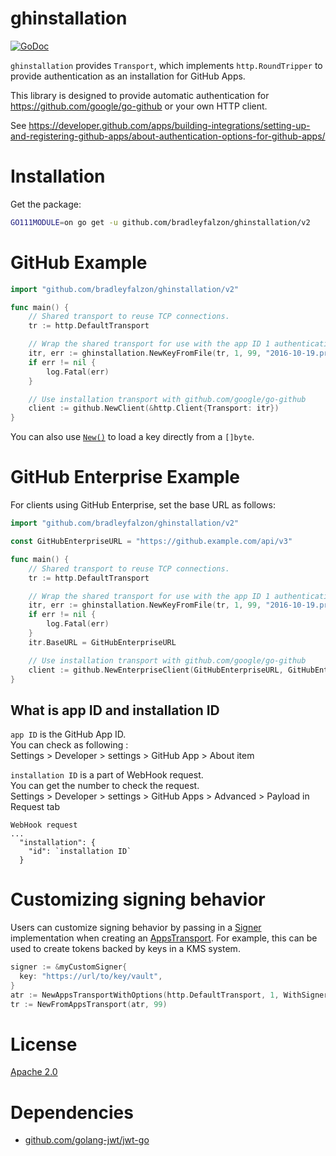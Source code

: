 # ghinstallation

[![GoDoc](https://godoc.org/github.com/bradleyfalzon/ghinstallation?status.svg)](https://godoc.org/github.com/bradleyfalzon/ghinstallation/v2)

`ghinstallation` provides `Transport`, which implements `http.RoundTripper` to
provide authentication as an installation for GitHub Apps.

This library is designed to provide automatic authentication for
https://github.com/google/go-github or your own HTTP client.

See
https://developer.github.com/apps/building-integrations/setting-up-and-registering-github-apps/about-authentication-options-for-github-apps/

# Installation

Get the package:

```bash
GO111MODULE=on go get -u github.com/bradleyfalzon/ghinstallation/v2
```

# GitHub Example

```go
import "github.com/bradleyfalzon/ghinstallation/v2"

func main() {
    // Shared transport to reuse TCP connections.
    tr := http.DefaultTransport

    // Wrap the shared transport for use with the app ID 1 authenticating with installation ID 99.
    itr, err := ghinstallation.NewKeyFromFile(tr, 1, 99, "2016-10-19.private-key.pem")
    if err != nil {
        log.Fatal(err)
    }

    // Use installation transport with github.com/google/go-github
    client := github.NewClient(&http.Client{Transport: itr})
}
```

You can also use [`New()`](https://pkg.go.dev/github.com/bradleyfalzon/ghinstallation/v2#New) to load a key directly from a `[]byte`.

# GitHub Enterprise Example

For clients using GitHub Enterprise, set the base URL as follows:

```go
import "github.com/bradleyfalzon/ghinstallation/v2"

const GitHubEnterpriseURL = "https://github.example.com/api/v3"

func main() {
    // Shared transport to reuse TCP connections.
    tr := http.DefaultTransport

    // Wrap the shared transport for use with the app ID 1 authenticating with installation ID 99.
    itr, err := ghinstallation.NewKeyFromFile(tr, 1, 99, "2016-10-19.private-key.pem")
    if err != nil {
        log.Fatal(err)
    }
    itr.BaseURL = GitHubEnterpriseURL

    // Use installation transport with github.com/google/go-github
    client := github.NewEnterpriseClient(GitHubEnterpriseURL, GitHubEnterpriseURL, &http.Client{Transport: itr})
}
```

## What is app ID and installation ID

`app ID` is the GitHub App ID. \
You can check as following : \
Settings > Developer > settings > GitHub App > About item

`installation ID` is a part of WebHook request. \
You can get the number to check the request. \
Settings > Developer > settings > GitHub Apps > Advanced > Payload in Request
tab

```
WebHook request
...
  "installation": {
    "id": `installation ID`
  }
```

# Customizing signing behavior

Users can customize signing behavior by passing in a
[Signer](https://pkg.go.dev/github.com/bradleyfalzon/ghinstallation/v2#Signer)
implementation when creating an
[AppsTransport](https://pkg.go.dev/github.com/bradleyfalzon/ghinstallation/v2#AppsTransport).
For example, this can be used to create tokens backed by keys in a KMS system.

```go
signer := &myCustomSigner{
  key: "https://url/to/key/vault",
}
atr := NewAppsTransportWithOptions(http.DefaultTransport, 1, WithSigner(signer))
tr := NewFromAppsTransport(atr, 99)
```

# License

[Apache 2.0](LICENSE)

# Dependencies

- [github.com/golang-jwt/jwt-go](https://github.com/golang-jwt/jwt-go)
